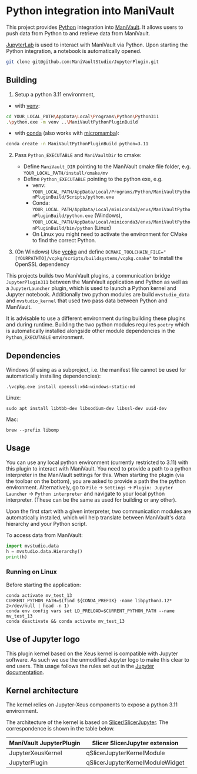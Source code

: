 # Python integration into ManiVault

This project provides [Python](https://en.wikipedia.org/wiki/Python_(programming_language)) integration into [ManiVault](https://github.com/ManiVaultStudio/core). It allows users to push data from Python to and retrieve data from ManiVault. 

[JupyterLab](https://jupyter.org/) is used to interact with ManiVault via Python. Upon starting the Python integration, a notebook is automatically opened.

```bash
git clone git@github.com:ManiVaultStudio/JupyterPlugin.git
```

## Building

1. Setup a python 3.11 environment, 
- with [venv](https://docs.python.org/3.11/library/venv.html):
```bash
cd YOUR_LOCAL_PATH\AppData\Local\Programs\Python\Python311
.\python.exe -m venv ..\ManiVaultPythonPluginBuild
```
- with [conda](https://docs.conda.io/projects/conda/en/latest/user-guide/tasks/manage-environments.html) (also works with [micromamba](https://mamba.readthedocs.io/en/latest/user_guide/micromamba.html)):
```bash
conda create -n ManiVaultPythonPluginBuild python=3.11
```
2. Pass `Python_EXECUTABLE` and `ManiVaultDir` to cmake:
    - Define `ManiVault_DIR` pointing to the ManiVault cmake file folder, e.g. `YOUR_LOCAL_PATH/install/cmake/mv`
    - Define `Python_EXECUTABLE` pointing to the python exe, e.g. 
        - venv: `YOUR_LOCAL_PATH/AppData/Local/Programs/Python/ManiVaultPythonPluginBuild/Scripts/python.exe`
        - Conda: `YOUR_LOCAL_PATH/AppData/Local/miniconda3/envs/ManiVaultPythonPluginBuild/python.exe` (Windows), `YOUR_LOCAL_PATH/AppData/Local/miniconda3/envs/ManiVaultPythonPluginBuild/bin/python` (Linux)
        - On Linux you might need to activate the environment for CMake to find the correct Python.

3. (On Windows) Use [vcpkg](https://github.com/microsoft/vcpkg) and define `DCMAKE_TOOLCHAIN_FILE="[YOURPATHTO]/vcpkg/scripts/buildsystems/vcpkg.cmake"` to install the OpenSSL dependency

This projects builds two ManiVault plugins, a communication bridge `JupyterPlugin311` between the ManiVault application and Python as well as a `JupyterLauncher` plugin, which is used to launch a Python kernel and Jupyter notebook.
Additionally two python modules are build `mvstudio_data` and `mvstudio_kernel` that used two pass data between Python and ManiVault. 

It is advisable to use a different environment during building these plugins and during runtime.
Building the two python modules requires `poetry` which is automatically installed alongside other module dependencies in the `Python_EXECUTABLE` environment.

## Dependencies

Windows (if using as a subproject, i.e. the manifest file cannot be used for automatically installing dependencies):
```
.\vcpkg.exe install openssl:x64-windows-static-md
```

Linux:
```
sudo apt install libtbb-dev libsodium-dev libssl-dev uuid-dev
```

Mac:
```
brew --prefix libomp
```

## Usage

You can use any local python environment (currently restricted to 3.11) with this plugin to interact with ManiVault. 
You need to provide a path to a python interpreter in the ManiVault settings for this. 
When starting the plugin (via the toolbar on the bottom), you are asked to provide a path the the python environment.
Alternatively, go to `File` -> `Settings` -> `Plugin: Jupyter Launcher` -> `Python interpreter` and navigate to your local python interpreter. (These can be the same as used for building or any other).

Upon the first start with a given interpreter, two communication modules are automatically installed, which will help translate between ManiVault's data hierarchy and your Python script.

To access data from ManiVault:
```python
import mvstudio.data
h = mvstudio.data.Hierarchy()
print(h)
```

### Running on Linux

Before starting the application:
```
conda activate mv_test_13
CURRENT_PYTHON_PATH=$(find ${CONDA_PREFIX} -name libpython3.12* 2>/dev/null | head -n 1)
conda env config vars set LD_PRELOAD=$CURRENT_PYTHON_PATH --name mv_test_13
conda deactivate && conda activate mv_test_13
```

## Use of Jupyter logo

This plugin kernel based on the Xeus kernel is compatible with Jupyter software. As such we use the unmodified Jupyter logo to make this clear to end users. This usage follows the rules set out in the [Jupyter documentation](https://jupyter.org/governance/trademarks.html#uses-that-never-require-approval).

## Kernel architecture

The kernel relies on Jupyter-Xeus components to expose a python 3.11 environment. 

The architecture of the kernel is based on [Slicer/SlicerJupyter](https://github.com/Slicer/SlicerJupyter). The correspondence is shown in the table below.

ManiVault JupyterPlugin | Slicer SlicerJupyter extension
---| --- 
JupyterXeusKernel | qSlicerJupyterKernelModule 
JupyterPlugin | qSlicerJupyterKernelModuleWidget


